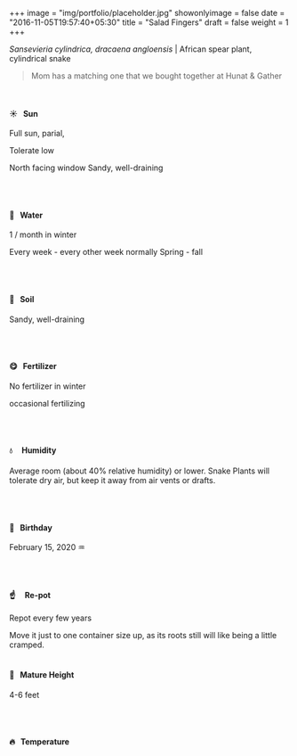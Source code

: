 +++
image = "img/portfolio/placeholder.jpg"
showonlyimage = false
date = "2016-11-05T19:57:40+05:30"
title = "Salad Fingers"
draft = false
weight = 1
+++

*Sansevieria cylindrica, dracaena angloensis* | African spear plant, cylindrical snake
<!--more-->

> Mom has a matching one that we bought together at Hunat & Gather

</br>

#### :sunny:  &nbsp; Sun
Full sun, parial,

Tolerate low

North facing window
Sandy, well-draining

</br></br>

#### :ocean:  &nbsp; Water
1 / month in winter

Every week - every other week normally
Spring - fall

</br></br>

#### :seedling:  &nbsp; Soil
Sandy, well-draining

</br></br>

#### :yum:  &nbsp; Fertilizer
No fertilizer in winter

occasional fertilizing

</br></br>

#### :droplet: &nbsp; &nbsp; Humidity
Average room (about 40% relative humidity) or lower. Snake Plants will tolerate dry air, but keep it away from air vents or drafts.

</br></br>

#### :cake:  &nbsp; Birthday
February 15, 2020 :aquarius:

</br></br>

#### :point_up:  &nbsp;&nbsp;&nbsp; Re-pot
Repot every few years

Move it just to one container size up, as its roots still will like being a little cramped.
</br></br>

#### :triumph:  &nbsp; Mature Height
4-6 feet

</br></br>

#### :fire:  &nbsp; Temperature

</br></br>
